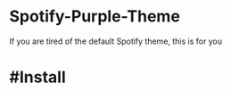 # Spotify-Purple-Theme
If you are tired of the default Spotify theme, this is for you
 
<h1>#Install</h1>


